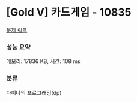 # [Gold V] 카드게임 - 10835 

[문제 링크](https://www.acmicpc.net/problem/10835) 

### 성능 요약

메모리: 17836 KB, 시간: 108 ms

### 분류

다이나믹 프로그래밍(dp)

